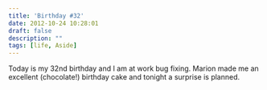```yaml
---
title: 'Birthday #32'
date: 2012-10-24 10:28:01
draft: false
description: ""
tags: [life, Aside]
---
```


Today is my 32nd birthday and I am at work bug fixing. Marion made me an excellent (chocolate!) birthday cake and tonight a surprise is planned.